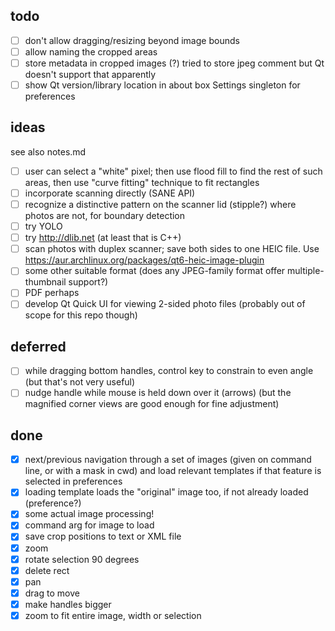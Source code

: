 ## todo

- [ ] don't allow dragging/resizing beyond image bounds 
- [ ] allow naming the cropped areas 
- [ ] store metadata in cropped images (?) 
  tried to store jpeg comment but Qt
  doesn't support that apparently 
- [ ] show Qt version/library location in about box Settings singleton for
  preferences

## ideas

see also notes.md

- [ ] user can select a "white" pixel; then use flood fill to find the rest of such
  areas, then use "curve fitting" technique to fit rectangles 
- [ ] incorporate scanning directly (SANE API)
- [ ] recognize a distinctive pattern on the scanner lid (stipple?) where photos
  are not, for boundary detection
- [ ] try YOLO
- [ ] try <http://dlib.net> (at least that is C++)
- [ ] scan photos with duplex scanner; save both sides to one HEIC file.  Use 
  <https://aur.archlinux.org/packages/qt6-heic-image-plugin>
- [ ] some other suitable format (does any JPEG-family format offer
  multiple-thumbnail support?)
- [ ] PDF perhaps
- [ ] develop Qt Quick UI for viewing 2-sided photo files (probably out of scope
  for this repo though)

## deferred

- [ ] while dragging bottom handles, control key to constrain to even angle (but
  that's not very useful) 
- [ ] nudge handle while mouse is held down over it (arrows) (but the magnified
  corner views are good enough for fine adjustment)

## done

- [x] next/previous navigation through a set of images (given on command line, or
  with a mask in cwd) and load relevant templates if that feature is selected
  in preferences 
- [x] loading template loads the "original" image too, if not already loaded
  (preference?) 
- [x] some actual image processing! 
- [x] command arg for image to load 
- [x] save crop positions to text or XML file 
- [x] zoom 
- [x] rotate selection 90 degrees 
- [x] delete rect 
- [x] pan 
- [x] drag to move 
- [x] make handles bigger 
- [x] zoom to fit entire image, width or selection 
